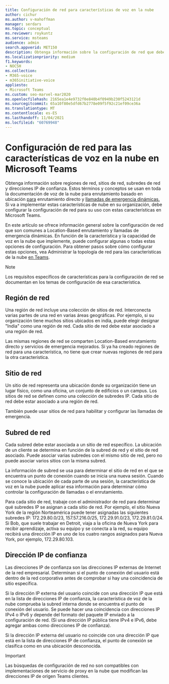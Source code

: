 ```yaml
---
title: Configuración de red para características de voz en la nube
author: cichur
ms.author: v-mahoffman
manager: serdars
ms.topic: conceptual
ms.reviewer: roykuntz
ms.service: msteams
audience: admin
search.appverid: MET150
description: Obtenga información sobre la configuración de red que debe configurar para Location-Based enrutamiento directo y servicios de emergencia mejorados.
ms.localizationpriority: medium
f1.keywords:
- NOCSH
ms.collection:
- M365-voice
- m365initiative-voice
appliesto:
- Microsoft Teams
ms.custom: seo-marvel-mar2020
ms.openlocfilehash: 2165ea1e4e9732f0e840b4f0949b230f5243121d
ms.sourcegitcommit: 65a10f80e5dfd67b2778e09f5f92c21ef09ce36a
ms.translationtype: MT
ms.contentlocale: es-ES
ms.lasthandoff: 11/04/2021
ms.locfileid: "60769948"
---
```

# <a name="network-settings-for-cloud-voice-features-in-microsoft-teams"></a>Configuración de red para las características de voz en la nube en Microsoft Teams

Obtenga información sobre regiones de red, sitios de red, subredes de red y direcciones IP de confianza. Estos términos y conceptos se usan en toda la documentación de voz de la nube para enrutamiento basado en ubicación [para](location-based-routing-plan.md) enrutamiento directo y [llamadas de emergencia dinámicas.](configure-dynamic-emergency-calling.md) Si va a implementar estas características de nube en su organización, debe configurar la configuración de red para su uso con estas características en Microsoft Teams.

En este artículo se ofrece información general sobre la configuración de red que son comunes a Location-Based enrutamiento y llamadas de emergencia dinámicas. En función de la característica y la capacidad de voz en la nube que implemente, puede configurar algunas o todas estas opciones de configuración. Para obtener pasos sobre cómo configurar estas opciones, vea Administrar la topología de red para las características de la nube [en Teams](manage-your-network-topology.md).

> [!NOTE]
> Los requisitos específicos de características para la configuración de red se documentan en los temas de configuración de esa característica.

## <a name="network-region"></a>Región de red

Una región de red incluye una colección de sitios de red. Interconecta varias partes de una red en varias áreas geográficas. Por ejemplo, si su organización tiene muchos sitios ubicados en india, puede elegir designar "India" como una región de red. Cada sitio de red debe estar asociado a una región de red.

Las mismas regiones de red se comparten Location-Based enrutamiento directo y servicios de emergencia mejorados. Si ya ha creado regiones de red para una característica, no tiene que crear nuevas regiones de red para la otra característica.

## <a name="network-site"></a>Sitio de red

Un sitio de red representa una ubicación donde su organización tiene un lugar físico, como una oficina, un conjunto de edificios o un campus. Los sitios de red se definen como una colección de subredes IP. Cada sitio de red debe estar asociado a una región de red.

También puede usar sitios de red para habilitar y configurar las llamadas de emergencia.

## <a name="network-subnet"></a>Subred de red

Cada subred debe estar asociada a un sitio de red específico. La ubicación de un cliente se determina en función de la subred de red y el sitio de red asociado. Puede asociar varias subredes con el mismo sitio de red, pero no puede asociar varios sitios con la misma subred.

La información de subred se usa para determinar el sitio de red en el que se encuentra un punto de conexión cuando se inicia una nueva sesión. Cuando se conoce la ubicación de cada parte de una sesión, la característica de voz en la nube puede aplicar esa información para determinar cómo controlar la configuración de llamadas o el enrutamiento.

Para cada sitio de red, trabaje con el administrador de red para determinar qué subredes IP se asignan a cada sitio de red. Por ejemplo, el sitio Nueva York de la región Norteamérica puede tener asignadas las siguientes subredes IP: 172.29.80.0/23, 157.57.216.0/25, 172.29.91.0/23, 172.29.81.0/24. Si Bob, que suele trabajar en Detroit, viaja a la oficina de Nueva York para recibir aprendizaje, activa su equipo y se conecta a la red, su equipo recibirá una dirección IP en uno de los cuatro rangos asignados para Nueva York, por ejemplo, 172.29.80.103.

## <a name="trusted-ip-address"></a>Dirección IP de confianza

Las direcciones IP de confianza son las direcciones IP externas de Internet de la red empresarial. Determinan si el punto de conexión del usuario está dentro de la red corporativa antes de comprobar si hay una coincidencia de sitio específica.

Si la dirección IP externa del usuario coincide con una dirección IP que está en la lista de direcciones IP de confianza, la característica de voz de la nube comprueba la subred interna donde se encuentra el punto de conexión del usuario. Se puede hacer una coincidencia con direcciones IP IPv4 o IPv6 y depende del formato del paquete IP enviado a la configuración de red. (Si una dirección IP pública tiene IPv4 e IPv6, debe agregar ambas como direcciones IP de confianza).

Si la dirección IP externa del usuario no coincide con una dirección IP que está en la lista de direcciones IP de confianza, el punto de conexión se clasifica como en una ubicación desconocida.

> [!Important]
> Las búsquedas de configuración de red no son compatibles con implementaciones de servicio de proxy en la nube que modifican las direcciones IP de origen Teams clientes.
